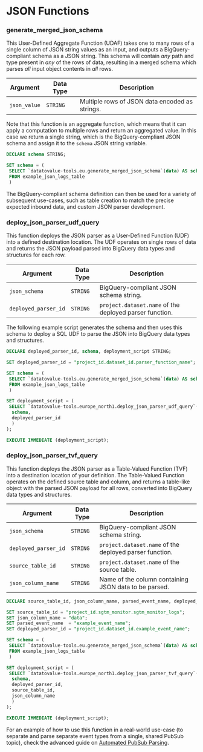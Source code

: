 # JSON Functions

### generate_merged_json_schema
This User-Defined Aggregate Function (UDAF) takes one to many rows of a single column of JSON string values as an input, and outputs a BigQuery-compliant schema as a JSON string. This schema will contain _any_ path and type present in _any_ of the rows of data, resulting in a merged schema which parses _all_ input object contents in _all_ rows.

Argument | Data Type | Description
--- | --- | ---
`json_value` | `STRING` | Multiple rows of JSON data encoded as strings.

Note that this function is an aggregate function, which means that it can apply a computation to multiple rows and return an aggregated value. In this case we return a single string, which is the BigQuery-compliant JSON schema and assign it to the `schema` JSON string variable.

```sql
DECLARE schema STRING;

SET schema = (
 SELECT `datatovalue-tools.eu.generate_merged_json_schema`(data) AS schema
 FROM example_json_logs_table
 )
```

The BigQuery-compliant schema definition can then be used for a variety of subsequent use-cases, such as table creation to match the precise expected inbound data, and custom JSON parser development.

### deploy_json_parser_udf_query
This function deploys the JSON parser as a User-Defined Function (UDF) into a defined destination location. The UDF operates on single rows of data and returns the JSON payload parsed into BigQuery data types and structures for each row.

Argument | Data Type | Description
--- | --- | ---
`json_schema` | `STRING` | BigQuery-compliant JSON schema string.
`deployed_parser_id` | `STRING` | `project.dataset.name`  of the deployed parser function.

The following example script generates the schema and then uses this schema to deploy a SQL UDF to parse the JSON into BigQuery data types and structures.
 
```sql 
DECLARE deployed_parser_id, schema, deployment_script STRING;

SET deployed_parser_id = "project_id.dataset_id.parser_function_name";

SET schema = (
 SELECT `datatovalue-tools.eu.generate_merged_json_schema`(data) AS schema
 FROM example_json_logs_table
 )

SET deployment_script = (
 SELECT `datatovalue-tools.europe_north1.deploy_json_parser_udf_query`(
  schema, 
  deployed_parser_id
  )
);

EXECUTE IMMEDIATE (deployment_script);
```

### deploy_json_parser_tvf_query
This function deploys the JSON parser as a Table-Valued Function (TVF) into a destination location of your definition. The Table-Valued Function operates on the defined source table and column, and returns a table-like object with the parsed JSON payload for all rows, converted into BigQuery data types and structures.

Argument | Data Type | Description
--- | --- | ---
`json_schema` | `STRING` | BigQuery-compliant JSON schema string.
`deployed_parser_id` | `STRING` | `project.dataset.name` of the deployed parser function.
`source_table_id` | `STRING` | `project.dataset.name` of the source table.
`json_column_name` | `STRING` | Name of the column containing JSON data to be parsed.
 
```sql 
DECLARE source_table_id, json_column_name, parsed_event_name, deployed_parser_id, schema, deployment_script STRING;

SET source_table_id = "project_id.sgtm_monitor.sgtm_monitor_logs";
SET json_column_name = "data";
SET parsed_event_name  = "example_event_name";
SET deployed_parser_id = "project_id.dataset_id.example_event_name";

SET schema = (
 SELECT `datatovalue-tools.eu.generate_merged_json_schema`(data) AS schema
 FROM example_json_logs_table
 )

SET deployment_script = (
 SELECT `datatovalue-tools.europe_north1.deploy_json_parser_tvf_query`(
  schema, 
  deployed_parser_id,
  source_table_id,
  json_column_name
  )
);

EXECUTE IMMEDIATE (deployment_script);
```

For an example of how to use this function in a real-world use-case (to separate and parse separate event types from a single, shared PubSub topic), check the advanced guide on [Automated PubSub Parsing](guides/automated_pubsub_parsing.md).
